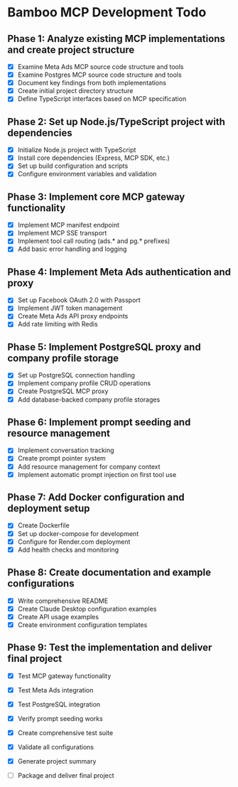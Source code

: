 # Bamboo MCP Development Todo

## Phase 1: Analyze existing MCP implementations and create project structure
- [x] Examine Meta Ads MCP source code structure and tools
- [x] Examine Postgres MCP source code structure and tools  
- [x] Document key findings from both implementations
- [x] Create initial project directory structure
- [x] Define TypeScript interfaces based on MCP specification

## Phase 2: Set up Node.js/TypeScript project with dependencies
- [x] Initialize Node.js project with TypeScript
- [x] Install core dependencies (Express, MCP SDK, etc.)
- [x] Set up build configuration and scripts
- [x] Configure environment variables and validation

## Phase 3: Implement core MCP gateway functionality
- [x] Implement MCP manifest endpoint
- [x] Implement MCP SSE transport
- [x] Implement tool call routing (ads.* and pg.* prefixes)
- [x] Add basic error handling and logging

## Phase 4: Implement Meta Ads authentication and proxy
- [x] Set up Facebook OAuth 2.0 with Passport
- [x] Implement JWT token management
- [x] Create Meta Ads API proxy endpoints
- [x] Add rate limiting with Redis

## Phase 5: Implement PostgreSQL proxy and company profile storage
- [x] Set up PostgreSQL connection handling
- [x] Implement company profile CRUD operations
- [x] Create PostgreSQL MCP proxy
- [x] Add database-backed company profile storages
## Phase 6: Implement prompt seeding and resource management
- [x] Implement conversation tracking
- [x] Create prompt pointer system
- [x] Add resource management for company context
- [x] Implement automatic prompt injection on first tool use

## Phase 7: Add Docker configuration and deployment setup
- [x] Create Dockerfile
- [x] Set up docker-compose for development
- [x] Configure for Render.com deployment
- [x] Add health checks and monitoring
## Phase 8: Create documentation and example configurations
- [x] Write comprehensive README
- [x] Create Claude Desktop configuration examples
- [x] Create API usage examples
- [x] Create environment configuration templates

## Phase 9: Test the implementation and deliver final project
- [x] Test MCP gateway functionality
- [x] Test Meta Ads integration
- [x] Test PostgreSQL integration
- [x] Verify prompt seeding works
- [x] Create comprehensive test suite
- [x] Validate all configurations
- [x] Generate project summary
- [ ] Package and deliver final project


